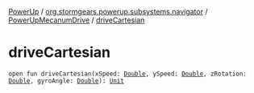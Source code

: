 [PowerUp](../../index.md) / [org.stormgears.powerup.subsystems.navigator](../index.md) / [PowerUpMecanumDrive](index.md) / [driveCartesian](./drive-cartesian.md)

# driveCartesian

`open fun driveCartesian(xSpeed: `[`Double`](https://kotlinlang.org/api/latest/jvm/stdlib/kotlin/-double/index.html)`, ySpeed: `[`Double`](https://kotlinlang.org/api/latest/jvm/stdlib/kotlin/-double/index.html)`, zRotation: `[`Double`](https://kotlinlang.org/api/latest/jvm/stdlib/kotlin/-double/index.html)`, gyroAngle: `[`Double`](https://kotlinlang.org/api/latest/jvm/stdlib/kotlin/-double/index.html)`): `[`Unit`](https://kotlinlang.org/api/latest/jvm/stdlib/kotlin/-unit/index.html)